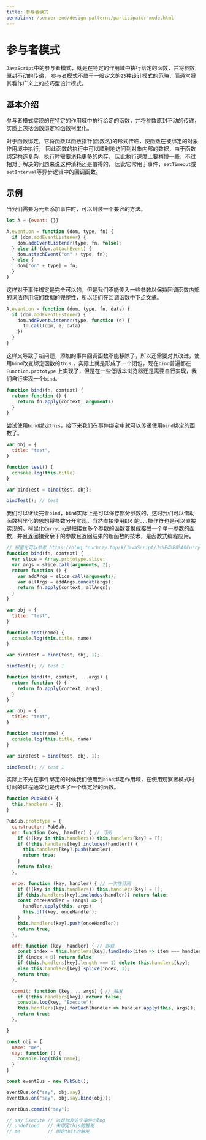```yaml
---
title: 参与者模式
permalink: /server-end/design-patterns/participator-mode.html
---
```


# 参与者模式

`JavaScript`中的参与者模式，就是在特定的作用域中执行给定的函数，并将参数原封不动的传递，
参与者模式不属于一般定义的`23`种设计模式的范畴，而通常将其看作广义上的技巧型设计模式。

## 基本介绍

参与者模式实现的在特定的作用域中执行给定的函数，并将参数原封不动的传递，实质上包括函数绑定和函数柯里化。

对于函数绑定，它将函数以函数指针(函数名)的形式传递，使函数在被绑定的对象作用域中执行，
因此函数的执行中可以顺利地访问到对象内部的数据，由于函数绑定构造复杂，执行时需要消耗更多的内存，
因此执行速度上要稍慢一些，不过相对于解决的问题来说这种消耗还是值得的，
因此它常用于事件，`setTimeout`或`setInterval`等异步逻辑中的回调函数。

## 示例

当我们需要为元素添加事件时，可以封装一个兼容的方法。

```javascript
let A = {event: {}}

A.event.on = function (dom, type, fn) {
  if (dom.addEventListener) {
    dom.addEventListener(type, fn, false);
  } else if (dom.attachEvent) {
    dom.attachEvent("on" + type, fn);
  } else {
    dom["on" + type] = fn;
  }
}
```

这样对于事件绑定是完全可以的，但是我们不能传入一些参数以保持回调函数内部的词法作用域的数据的完整性，所以我们在回调函数中下点文章。

```javascript
A.event.on = function (dom, type, fn, data) {
  if (dom.addEventListener) {
    dom.addEventListener(type, function (e) {
      fn.call(dom, e, data)
    })
  }
}
```

这样又导致了新问题，添加的事件回调函数不能移除了，所以还需要对其改进，使用`bind`改变绑定函数的`this`
，实际上就是形成了一个闭包，现在`bind`普遍都在`Function.prototype`
上实现了，但是在一些低版本浏览器还是需要自行实现，我们自行实现一个`bind`。

```javascript
function bind(fn, context) {
  return function () {
    return fn.apply(context, arguments)
  }
}
```

尝试使用`bind`绑定`this`，接下来我们在事件绑定中就可以传递使用`bind`绑定的函数了。

```javascript
var obj = {
  title: "test",
}

function test() {
  console.log(this.title)
}

var bindTest = bind(test, obj);

bindTest(); // test
```

我们可以继续完善`bind`，`bind`实际上是可以保存部分参数的，这时我们可以借助函数柯里化的思想将参数分开实现，当然直接使用`ES6`
的`...`操作符也是可以直接实现的。柯里化`Currying`是把接受多个参数的函数变换成接受一个单一参数的函数，并且返回接受余下的参数且返回结果的新函数的技术，是函数式编程应用。

```javascript
// 柯里化可以参考 https://blog.touchczy.top/#/JavaScript/Js%E4%B8%ADCurrying%E7%9A%84%E5%BA%94%E7%94%A8
function bind(fn, context) {
  var slice = Array.prototype.slice;
  var args = slice.call(arguments, 2);
  return function () {
    var addArgs = slice.call(arguments);
    var allArgs = addArgs.concat(args);
    return fn.apply(context, allArgs);
  }
}

var obj = {
  title: "test",
}

function test(name) {
  console.log(this.title, name)
}

var bindTest = bind(test, obj, 1);

bindTest(); // test 1
```

```javascript
function bind(fn, context, ...args) {
  return function () {
    return fn.apply(context, args);
  }
}

var obj = {
  title: "test",
}

function test(name) {
  console.log(this.title, name)
}

var bindTest = bind(test, obj, 1);

bindTest(); // test 1
```

实际上不光在事件绑定的时候我们使用到`bind`绑定作用域，在使用观察者模式时订阅的过程通常也是传递了一个绑定好的函数。

```javascript
function PubSub() {
  this.handlers = {};
}

PubSub.prototype = {
  constructor: PubSub,
  on: function (key, handler) { // 订阅
    if (!(key in this.handlers)) this.handlers[key] = [];
    if (!this.handlers[key].includes(handler)) {
      this.handlers[key].push(handler);
      return true;
    }
    return false;
  },

  once: function (key, handler) { // 一次性订阅
    if (!(key in this.handlers)) this.handlers[key] = [];
    if (this.handlers[key].includes(handler)) return false;
    const onceHandler = (args) => {
      handler.apply(this, args);
      this.off(key, onceHandler);
    }
    this.handlers[key].push(onceHandler);
    return true;
  },

  off: function (key, handler) { // 卸载
    const index = this.handlers[key].findIndex(item => item === handler);
    if (index < 0) return false;
    if (this.handlers[key].length === 1) delete this.handlers[key];
    else this.handlers[key].splice(index, 1);
    return true;
  },

  commit: function (key, ...args) { // 触发
    if (!this.handlers[key]) return false;
    console.log(key, "Execute");
    this.handlers[key].forEach(handler => handler.apply(this, args));
    return true;
  },

}

const obj = {
  name: "me",
  say: function () {
    console.log(this.name);
  }
}

const eventBus = new PubSub();

eventBus.on("say", obj.say);
eventBus.on("say", obj.say.bind(obj));

eventBus.commit("say");

// say Execute // 这是触发这个事件的log
// undefined   // 未绑定this的触发
// me          // 绑定this的触发
```
